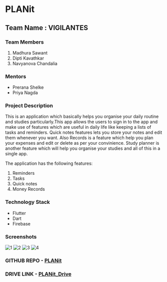 # PLANit

## **Team Name : VIGILANTES**

### **Team Members**

1. Madhura Sawant
2. Dipti Kavathkar
3. Navyanova Chandalia

### **Mentors**

- Prerana Shelke
- Priya Nagda

### **Project Description**

This is an application which basically helps you organise your daily routine and studies particularly.This app allows the users to sign in to the app and make use of features which are useful in daily life like keeping a lists of tasks and reminders. Quick notes features lets you store your notes and edit them whenever you want. Also Records is a feature which help you plan your expenses and edit or delete as per your convinience.
Study planner is another feature which will help you organise your studies and all of this in a single app.

The application has the following features:
1. Reminders
2. Tasks
3. Quick notes
4. Money Records

### **Technology Stack**
- Flutter
- Dart
- Firebase

### **Screenshots**
![1](https://user-images.githubusercontent.com/85047752/150369212-57689988-9561-479d-a1eb-368a22fadbaa.png)
![2](https://user-images.githubusercontent.com/85047752/150369227-af71f781-bfbd-4c87-9a9a-65d43bf62696.png)
![3](https://user-images.githubusercontent.com/85047752/150369235-16d7e1ba-2b7a-4152-9ca2-13746f6509ac.png)
![4](https://user-images.githubusercontent.com/85047752/150369247-821f96b4-eeca-4031-83fd-0c728eaf20a9.png)

### **GITHUB REPO** - [PLANit](https://github.com/Madhura-saw/PLANit)
### **DRIVE LINK** - [PLANit_Drive](https://drive.google.com/drive/u/0/folders/1MbgwVa9YpQw-VO38hTs-j07FLkWWYQXA)

